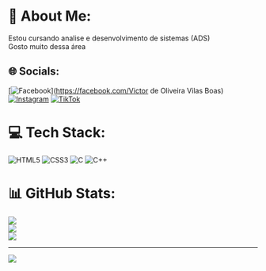 # 💫 About Me:
Estou cursando analise e desenvolvimento de sistemas (ADS)<br>Gosto muito dessa área<br> 


## 🌐 Socials:
[![Facebook](https://img.shields.io/badge/Facebook-%231877F2.svg?logo=Facebook&logoColor=white)](https://facebook.com/Victor de Oliveira Vilas Boas) [![Instagram](https://img.shields.io/badge/Instagram-%23E4405F.svg?logo=Instagram&logoColor=white)](https://instagram.com/vitin_11oliveira) [![TikTok](https://img.shields.io/badge/TikTok-%23000000.svg?logo=TikTok&logoColor=white)](https://tiktok.com/@@victoroliveiravilasboas) 

# 💻 Tech Stack:
![HTML5](https://img.shields.io/badge/html5-%23E34F26.svg?style=for-the-badge&logo=html5&logoColor=white) ![CSS3](https://img.shields.io/badge/css3-%231572B6.svg?style=for-the-badge&logo=css3&logoColor=white) ![C](https://img.shields.io/badge/c-%2300599C.svg?style=for-the-badge&logo=c&logoColor=white) ![C++](https://img.shields.io/badge/c++-%2300599C.svg?style=for-the-badge&logo=c%2B%2B&logoColor=white)
# 📊 GitHub Stats:
![](https://github-readme-stats.vercel.app/api?username=VictorOliveira-2&theme=prussian&hide_border=false&include_all_commits=false&count_private=false)<br/>
![](https://github-readme-streak-stats.herokuapp.com/?user=VictorOliveira-2&theme=prussian&hide_border=false)<br/>
![](https://github-readme-stats.vercel.app/api/top-langs/?username=VictorOliveira-2&theme=prussian&hide_border=false&include_all_commits=false&count_private=false&layout=compact)

---
[![](https://visitcount.itsvg.in/api?id=VictorOliveira-2&icon=0&color=0)](https://visitcount.itsvg.in)

<!-- Proudly created with GPRM ( https://gprm.itsvg.in ) -->